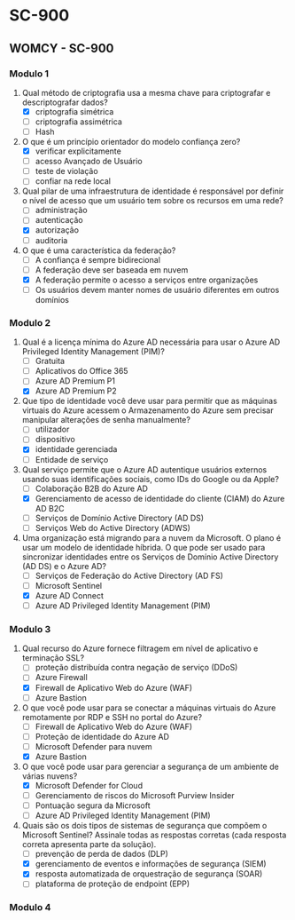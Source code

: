 # SC-900 

## WOMCY - SC-900

### Modulo 1

1. Qual método de criptografia usa a mesma chave para criptografar e descriptografar dados?
   - [x] criptografia simétrica
   - [ ] criptografia assimétrica
   - [ ] Hash

2. O que é um princípio orientador do modelo confiança zero?
   - [x] verificar explicitamente
   - [ ] acesso Avançado de Usuário
   - [ ] teste de violação
   - [ ] confiar na rede local

3. Qual pilar de uma infraestrutura de identidade é responsável por definir o nível de acesso que um usuário tem sobre os recursos em uma rede?
   - [ ] administração
   - [ ] autenticação
   - [x] autorização
   - [ ] auditoria

4. O que é uma característica da federação?
   - [ ] A confiança é sempre bidirecional
   - [ ] A federação deve ser baseada em nuvem
   - [x] A federação permite o acesso a serviços entre organizações
   - [ ] Os usuários devem manter nomes de usuário diferentes em outros domínios

### Modulo 2

1. Qual é a licença mínima do Azure AD necessária para usar o Azure AD Privileged Identity Management (PIM)?
   - [ ] Gratuita
   - [ ] Aplicativos do Office 365
   - [ ] Azure AD Premium P1
   - [x] Azure AD Premium P2

2. Que tipo de identidade você deve usar para permitir que as máquinas virtuais do Azure acessem o Armazenamento do Azure sem precisar manipular alterações de senha manualmente?
   - [ ] utilizador
   - [ ] dispositivo
   - [x] identidade gerenciada
   - [ ] Entidade de serviço

3. Qual serviço permite que o Azure AD autentique usuários externos usando suas identificações sociais, como IDs do Google ou da Apple?
   - [ ] Colaboração B2B do Azure AD
   - [x] Gerenciamento de acesso de identidade do cliente (CIAM) do Azure AD B2C
   - [ ] Serviços de Domínio Active Directory (AD DS)
   - [ ] Serviços Web do Active Directory (ADWS)

4. Uma organização está migrando para a nuvem da Microsoft. O plano é usar um modelo de identidade híbrida. O que pode ser usado para sincronizar identidades entre os Serviços de Domínio Active Directory (AD DS) e o Azure AD?
   - [ ] Serviços de Federação do Active Directory (AD FS)
   - [ ] Microsoft Sentinel
   - [x] Azure AD Connect
   - [ ] Azure AD Privileged Identity Management (PIM)

### Modulo 3

1. Qual recurso do Azure fornece filtragem em nível de aplicativo e terminação SSL?
   - [ ] proteção distribuída contra negação de serviço (DDoS)
   - [ ] Azure Firewall
   - [x] Firewall de Aplicativo Web do Azure (WAF)
   - [ ] Azure Bastion

2. O que você pode usar para se conectar a máquinas virtuais do Azure remotamente por RDP e SSH no portal do Azure?
   - [ ] Firewall de Aplicativo Web do Azure (WAF)
   - [ ] Proteção de identidade do Azure AD
   - [ ] Microsoft Defender para nuvem
   - [x] Azure Bastion

3. O que você pode usar para gerenciar a segurança de um ambiente de várias nuvens?
   - [x] Microsoft Defender for Cloud
   - [ ] Gerenciamento de riscos do Microsoft Purview Insider
   - [ ] Pontuação segura da Microsoft
   - [ ] Azure AD Privileged Identity Management (PIM)

4. Quais são os dois tipos de sistemas de segurança que compõem o Microsoft Sentinel? Assinale todas as respostas corretas (cada resposta correta apresenta parte da solução).
   - [ ] prevenção de perda de dados (DLP)
   - [x] gerenciamento de eventos e informações de segurança (SIEM)
   - [x] resposta automatizada de orquestração de segurança (SOAR)
   - [ ] plataforma de proteção de endpoint (EPP)

### Modulo 4